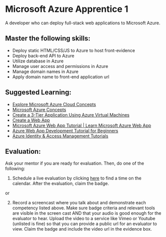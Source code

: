 # Microsoft Azure Apprentice 1

A developer who can deploy full-stack web applications to Microsoft Azure.

## Master the following skills:

* Deploy static HTML/CSS/JS to Azure to host front-evidence
* Deploy back-end API to Azure
* Utilize database in Azure
* Manage user access and permissions in Azure
* Manage domain names in Azure
* Apply domain name to front-end application url

## Suggested Learning:

* [Explore Microsoft Azure Cloud Concepts](https://docs.microsoft.com/en-us/learn/paths/explore-microsoft-azure-cloud-concepts/)
* [Microsoft Azure Concepts](https://www.udemy.com/course/linux-academy-microsoft-azure-concepts/)
* [Create a 3-Tier Application Using Azure Virtual Machines](https://www.udemy.com/course/free-azure/)
* [Create a Web App](https://azure.microsoft.com/en-us/get-started/web-app/)
* [Microsoft Azure Web App Tutorial | Learn Microsoft Azure Web App](https://www.youtube.com/watch?v=dY4XrkcpQjE)
* [Azure Web App Development Tutorial for Beginners](https://www.youtube.com/watch?v=4BwyqmRTrx8&list=PLGjZwEtPN7j_ceFeiDRjHpeEY7uK4JUkh)
* [Azure Identity & Access Management Tutorials](https://www.youtube.com/watch?v=Ma7VAQE7ga4&list=PLGjZwEtPN7j-c0vzM9RPTGShYi8exVFZv)

## Evaluation:

Ask your mentor if you are ready for evaluation. Then, do one of the following:

1. Schedule a live evaluation by clicking [here](http://evals.codex.academy) to find a time on the calendar. After the evaluation, claim the badge.

or

2. Record a screencast where you talk about and demonstrate each competency listed above. Make sure badge criteria and relevant tools are visible in the screen cast AND that your audio is good enough for the evaluator to hear. Upload the video to a service like Vimeo or Youtube (unlisted is fine) so that you can provide a public url for an evaluator to view. Claim the badge and include the video url in the evidence box.
